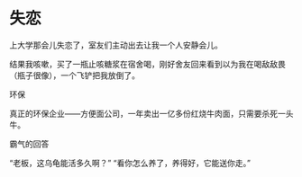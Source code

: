 # 失恋

上大学那会儿失恋了，室友们主动出去让我一个人安静会儿。 

结果我咳嗽，买了一瓶止咳糖浆在宿舍喝，刚好舍友回来看到以为我在喝敌敌畏（瓶子很像），一个飞铲把我放倒了。 

环保 

真正的环保企业——方便面公司，一年卖出一亿多份红烧牛肉面，只需要杀死一头牛。 

霸气的回答 

“老板，这乌龟能活多久啊？” “看你怎么养了，养得好，它能送你走。”